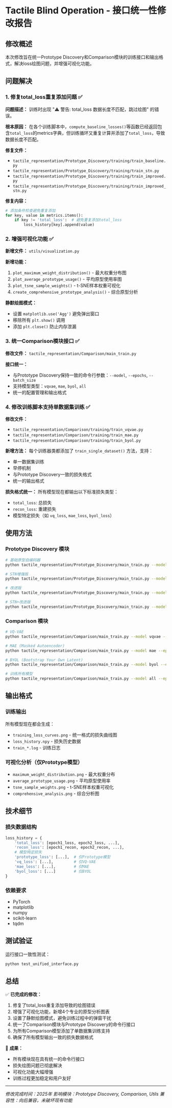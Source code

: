 # Tactile Blind Operation - 接口统一性修改报告

## 修改概述

本次修改旨在统一Prototype Discovery和Comparison模块的训练接口和输出格式，解决loss绘图问题，并增强可视化功能。

## 问题解决

### 1. 修复total_loss重复添加问题 ✅

**问题描述：** 
训练时出现 "⚠️ 警告: total_loss 数据长度不匹配，跳过绘图" 的错误。

**根本原因：** 
在各个训练脚本中，`compute_baseline_losses()`等函数已经返回包含`total_loss`的metrics字典，但训练循环又重复计算并添加了`total_loss`，导致数据长度不匹配。

**修复文件：**
- `tactile_representation/Prototype_Discovery/training/train_baseline.py`
- `tactile_representation/Prototype_Discovery/training/train_stn.py`  
- `tactile_representation/Prototype_Discovery/training/train_improved.py`
- `tactile_representation/Prototype_Discovery/training/train_improved_stn.py`

**修复内容：**
```python
# 添加条件检查避免重复添加
for key, value in metrics.items():
    if key != 'total_loss':  # 避免重复添加total_loss
        loss_history[key].append(value)
```

### 2. 增强可视化功能 ✅

**新增文件：** `utils/visualization.py`

**新增功能：**
1. `plot_maximum_weight_distribution()` - 最大权重分布图
2. `plot_average_prototype_usage()` - 平均原型使用率图  
3. `plot_tsne_sample_weights()` - t-SNE样本权重可视化
4. `create_comprehensive_prototype_analysis()` - 综合原型分析

**静默绘图模式：**
- 设置 `matplotlib.use('Agg')` 避免弹出窗口
- 移除所有 `plt.show()` 调用
- 添加 `plt.close()` 防止内存泄漏

### 3. 统一Comparison模块接口 ✅

**修改文件：** `tactile_representation/Comparison/main_train.py`

**接口统一：**
- 与Prototype Discovery保持一致的命令行参数：`--model`, `--epochs`, `--batch_size`
- 支持模型类型：`vqvae`, `mae`, `byol`, `all`
- 统一的配置管理和输出格式

### 4. 修改训练脚本支持单数据集训练 ✅

**修改文件：**
- `tactile_representation/Comparison/training/train_vqvae.py`
- `tactile_representation/Comparison/training/train_mae.py`
- `tactile_representation/Comparison/training/train_byol.py`

**新增方法：**
每个训练器类都添加了 `train_single_dataset()` 方法，支持：
- 单一数据集训练
- 早停机制
- 与Prototype Discovery一致的损失格式
- 统一的输出格式

**损失格式统一：**
所有模型现在都输出以下标准损失类型：
- `total_loss`: 总损失
- `recon_loss`: 重建损失
- 模型特定损失（如 `vq_loss`, `mae_loss`, `byol_loss`）

## 使用方法

### Prototype Discovery 模块

```bash
# 基础原型自编码器
python tactile_representation/Prototype_Discovery/main_train.py --model baseline --epochs 50 --batch_size 64

# STN增强版
python tactile_representation/Prototype_Discovery/main_train.py --model stn --epochs 50 --batch_size 64

# 改进版
python tactile_representation/Prototype_Discovery/main_train.py --model improved --epochs 50 --batch_size 64

# STN+改进版
python tactile_representation/Prototype_Discovery/main_train.py --model improved_stn --epochs 50 --batch_size 64
```

### Comparison 模块

```bash
# VQ-VAE
python tactile_representation/Comparison/main_train.py --model vqvae --epochs 50 --batch_size 64

# MAE (Masked Autoencoder)
python tactile_representation/Comparison/main_train.py --model mae --epochs 50 --batch_size 64

# BYOL (Bootstrap Your Own Latent)
python tactile_representation/Comparison/main_train.py --model byol --epochs 50 --batch_size 64

# 训练所有模型
python tactile_representation/Comparison/main_train.py --model all --epochs 50 --batch_size 64
```

## 输出格式

### 训练输出
所有模型现在都会生成：
- `training_loss_curves.png` - 统一格式的损失曲线图
- `loss_history.npy` - 损失历史数据
- `train_*.log` - 训练日志

### 可视化分析（仅Prototype模型）
- `maximum_weight_distribution.png` - 最大权重分布
- `average_prototype_usage.png` - 平均原型使用率
- `tsne_sample_weights.png` - t-SNE样本权重可视化
- `comprehensive_analysis.png` - 综合分析图

## 技术细节

### 损失数据结构
```python
loss_history = {
    'total_loss': [epoch1_loss, epoch2_loss, ...],
    'recon_loss': [epoch1_recon, epoch2_recon, ...],
    # 模型特定损失
    'prototype_loss': [...],  # 仅Prototype模型
    'vq_loss': [...],         # 仅VQ-VAE
    'mae_loss': [...],        # 仅MAE
    'byol_loss': [...]        # 仅BYOL
}
```

### 依赖要求
- PyTorch
- matplotlib
- numpy  
- scikit-learn
- tqdm

## 测试验证

运行接口一致性测试：
```bash
python test_unified_interface.py
```

## 总结

✅ **已完成的修改：**
1. 修复了total_loss重复添加导致的绘图错误
2. 增强了可视化功能，新增4个专业的原型分析图表
3. 设置了静默绘图模式，避免训练过程中的弹窗干扰
4. 统一了Comparison模块与Prototype Discovery的命令行接口
5. 为所有Comparison模型添加了单数据集训练支持
6. 确保了所有模型输出一致的损失数据格式

🎯 **成果：**
- 所有模块现在具有统一的命令行接口
- 损失绘图问题已彻底解决
- 可视化功能大幅增强
- 训练过程更加稳定和用户友好

---

*修改完成时间：2025年*
*影响模块：Prototype Discovery, Comparison, Utils*
*兼容性：向后兼容，未破坏现有功能*

